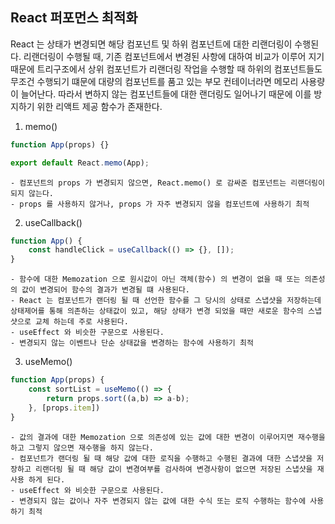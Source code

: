 ## React 퍼포먼스 최적화

React 는 상태가 변경되면 해당 컴포넌트 및 하위 컴포넌트에 대한 리랜더링이 수행된다. 리랜더링이 수행될 때, 기존 컴포넌트에서 변경된 사항에 대하여 비교가 이루어 지기 때문에 트리구조에서 상위 컴포넌트가 리랜더링 작업을 수행할 때 하위의 컴포넌트들도 무조건 수행되기 떄문에 대량의 컴포넌트를 품고 있는 부모 컨테이너라면 메모리 사용량이 늘어난다. 따라서 변하지 않는 컴포넌트들에 대한 랜더링도 일어나기 때문에 이를 방지하기 위한 리액트 제공 함수가 존재한다.

1. memo()

```javascript
function App(props) {}

export default React.memo(App);
```
    - 컴포넌트의 props 가 변경되지 않으면, React.memo() 로 감싸준 컴포넌트는 리랜더링이 되지 않는다.
    - props 를 사용하지 않거나, props 가 자주 변경되지 않을 컴포넌트에 사용하기 최적

2. useCallback()

```javascript
function App() {
    const handleClick = useCallback(() => {}, []);
}
```
    - 함수에 대한 Memozation 으로 원시값이 아닌 객체(함수) 의 변경이 없을 때 또는 의존성의 값이 변경되어 함수의 결과가 변경될 떄 사용된다.
    - React 는 컴포넌트가 랜더링 될 때 선언한 함수를 그 당시의 상태로 스냅샷을 저장하는데 상태제어를 통해 의존하는 상태값이 있고, 해당 상태가 변경 되었을 때만 새로운 함수의 스냅샷으로 교체 하는데 주로 사용된다.
    - useEffect 와 비슷한 구문으로 사용된다.
    - 변경되지 않는 이벤트나 단순 상태값을 변경하는 함수에 사용하기 최적


3. useMemo()
```javascript
function App(props) {
    const sortList = useMemo(() => {
        return props.sort((a,b) => a-b);
    }, [props.item])
}
```
    - 값의 결과에 대한 Memozation 으로 의존성에 있는 값에 대한 변경이 이루어지면 재수행을 하고 그렇지 않으면 재수행을 하지 않는다.
    - 컴포넌트가 랜더링 될 때 해당 값에 대한 로직을 수행하고 수행된 결과에 대한 스냅샷을 저장하고 리랜더링 될 때 해당 값이 변경여부를 검사하여 변경사항이 없으면 저장된 스냅샷을 재사용 하게 된다.
    - useEffect 와 비슷한 구문으로 사용된다.
    - 변경되지 않는 값이나 자주 변경되지 않는 값에 대한 수식 또는 로직 수행하는 함수에 사용하기 최적



